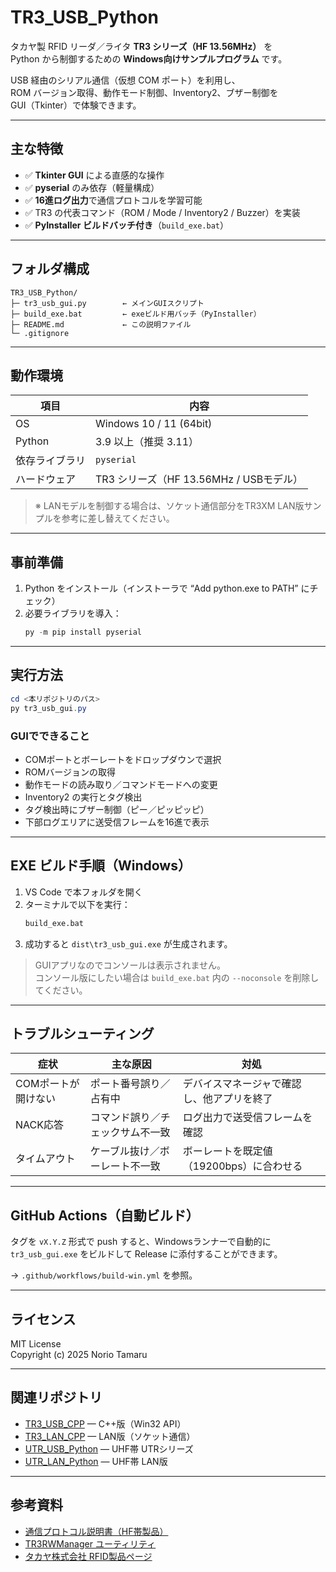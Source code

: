 # TR3_USB_Python

タカヤ製 RFID リーダ／ライタ **TR3 シリーズ（HF 13.56MHz）** を  
Python から制御するための **Windows向けサンプルプログラム** です。

USB 経由のシリアル通信（仮想 COM ポート）を利用し、  
ROM バージョン取得、動作モード制御、Inventory2、ブザー制御を  
GUI（Tkinter）で体験できます。

---

## 主な特徴

- ✅ **Tkinter GUI** による直感的な操作  
- ✅ **pyserial** のみ依存（軽量構成）  
- ✅ **16進ログ出力**で通信プロトコルを学習可能  
- ✅ TR3 の代表コマンド（ROM / Mode / Inventory2 / Buzzer）を実装  
- ✅ **PyInstaller ビルドバッチ付き**（`build_exe.bat`）

---

## フォルダ構成

```
TR3_USB_Python/
├─ tr3_usb_gui.py        ← メインGUIスクリプト
├─ build_exe.bat         ← exeビルド用バッチ（PyInstaller）
├─ README.md             ← この説明ファイル
└─ .gitignore
```

---

## 動作環境

| 項目 | 内容 |
| ---- | ---- |
| OS | Windows 10 / 11 (64bit) |
| Python | 3.9 以上（推奨 3.11） |
| 依存ライブラリ | `pyserial` |
| ハードウェア | TR3 シリーズ（HF 13.56MHz / USBモデル） |

> ※ LANモデルを制御する場合は、ソケット通信部分をTR3XM LAN版サンプルを参考に差し替えてください。

---

## 事前準備

1. Python をインストール（インストーラで “Add python.exe to PATH” にチェック）  
2. 必要ライブラリを導入：
   ```powershell
   py -m pip install pyserial
   ```

---

## 実行方法

```powershell
cd <本リポジトリのパス>
py tr3_usb_gui.py
```

### GUIでできること

- COMポートとボーレートをドロップダウンで選択  
- ROMバージョンの取得  
- 動作モードの読み取り／コマンドモードへの変更  
- Inventory2 の実行とタグ検出  
- タグ検出時にブザー制御（ピー／ピッピッピ）  
- 下部ログエリアに送受信フレームを16進で表示  

---

## EXE ビルド手順（Windows）

1. VS Code で本フォルダを開く  
2. ターミナルで以下を実行：
   ```bat
   build_exe.bat
   ```
3. 成功すると `dist\tr3_usb_gui.exe` が生成されます。

> GUIアプリなのでコンソールは表示されません。  
> コンソール版にしたい場合は `build_exe.bat` 内の `--noconsole` を削除してください。

---

## トラブルシューティング

| 症状 | 主な原因 | 対処 |
| ---- | -------- | ---- |
| COMポートが開けない | ポート番号誤り／占有中 | デバイスマネージャで確認し、他アプリを終了 |
| NACK応答 | コマンド誤り／チェックサム不一致 | ログ出力で送受信フレームを確認 |
| タイムアウト | ケーブル抜け／ボーレート不一致 | ボーレートを既定値（19200bps）に合わせる |

---

## GitHub Actions（自動ビルド）

タグを `vX.Y.Z` 形式で push すると、Windowsランナーで自動的に  
`tr3_usb_gui.exe` をビルドして Release に添付することができます。

→ `.github/workflows/build-win.yml` を参照。

---

## ライセンス

MIT License  
Copyright (c) 2025 Norio Tamaru

---

## 関連リポジトリ

- [TR3_USB_CPP](https://github.com/TamaruNorio/TR3_USB_CPP) — C++版（Win32 API）
- [TR3_LAN_CPP](https://github.com/TamaruNorio/TR3_LAN_CPP) — LAN版（ソケット通信）
- [UTR_USB_Python](https://github.com/TamaruNorio/UTR_USB_Python) — UHF帯 UTRシリーズ
- [UTR_LAN_Python](https://github.com/TamaruNorio/UTR_LAN_Python) — UHF帯 LAN版

---

## 参考資料

- [通信プロトコル説明書（HF帯製品）](https://www.takaya.co.jp/product/rfid/hf/hf_list/)
- [TR3RWManager ユーティリティ](https://www.takaya.co.jp/product/rfid/hf/hf_utility/)
- [タカヤ株式会社 RFID製品ページ](https://www.product.takaya.co.jp/rfid/)
